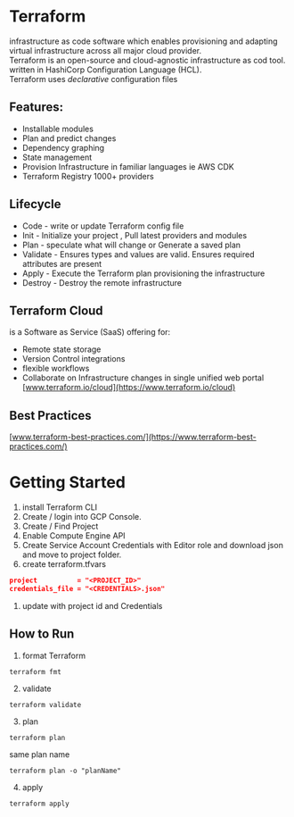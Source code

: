 # Terraform
infrastructure as code software which enables provisioning and adapting virtual infrastructure across all major cloud provider.   
Terraform is an open-source and cloud-agnostic infrastructure as cod tool.   
written in HashiCorp Configuration Language (HCL).   
Terraform uses *declarative* configuration files
## Features:
- Installable modules
- Plan and predict changes
- Dependency graphing
- State management
- Provision Infrastructure in familiar languages ie AWS CDK
- Terraform Registry 1000+ providers

## Lifecycle
- Code - write or update Terraform config file
- Init - Initialize your project , Pull latest providers and modules
- Plan - speculate what will change or Generate a saved plan
- Validate - Ensures types and values are valid. Ensures required attributes are present
- Apply -  Execute the Terraform plan provisioning the infrastructure
- Destroy - Destroy the remote infrastructure

## Terraform Cloud
is a Software as Service (SaaS) offering for:
- Remote state storage
- Version Control integrations
- flexible workflows
- Collaborate on Infrastructure changes in single unified web portal [www.terraform.io/cloud](https://www.terraform.io/cloud)

## Best Practices
[www.terraform-best-practices.com/](https://www.terraform-best-practices.com/)



# Getting Started
1. install Terraform CLI
1. Create / login into GCP Console.
1. Create / Find Project
1. Enable Compute Engine API
1. Create Service Account Credentials with Editor role and download json and move to project folder.
1. create terraform.tfvars  
```JSON
project          = "<PROJECT_ID>"
credentials_file = "<CREDENTIALS>.json"
```
1. update with project id and Credentials

## How to Run
1. format Terraform
```Cmd
terraform fmt
```
2. validate
```Cmd
terraform validate
```
3. plan
```Cmd
terraform plan
```
same plan name
```Cmd
terraform plan -o "planName"
```
4. apply
```Cmd
terraform apply
```